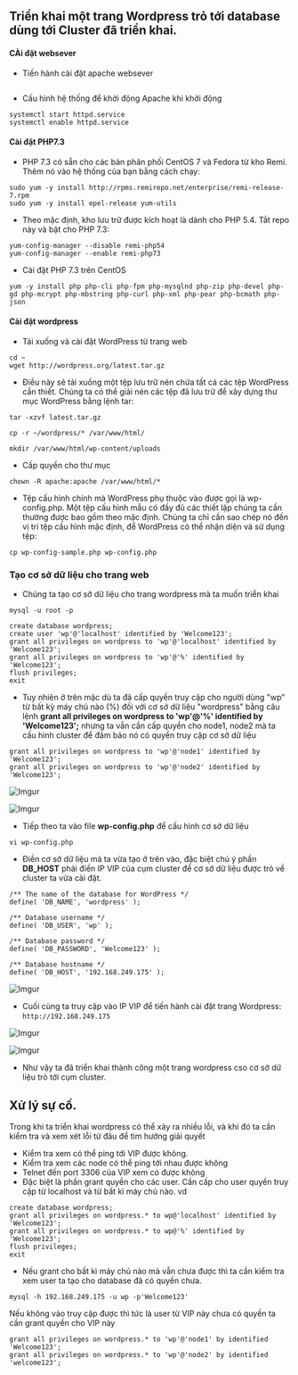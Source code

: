## Triển khai một trang Wordpress trỏ tới database dùng tới Cluster đã triển khai. 

#### CÀi đặt websever
- Tiến hành cài đặt apache websever

```yum install -y httpd
```

- Cấu hình hệ thống để khởi động Apache khi khởi động

```
systemctl start httpd.service
systemctl enable httpd.service
```

#### Cài đặt PHP7.3
- PHP 7.3 có sẵn cho các bản phân phối CentOS 7 và Fedora từ kho Remi. Thêm nó vào hệ thống của bạn bằng cách chạy:

```
sudo yum -y install http://rpms.remirepo.net/enterprise/remi-release-7.rpm 
sudo yum -y install epel-release yum-utils
```

- Theo mặc định, kho lưu trữ được kích hoạt là dành cho PHP 5.4. Tắt repo này và bật cho PHP 7.3:

```
yum-config-manager --disable remi-php54
yum-config-manager --enable remi-php73
```

- Cài đặt PHP 7.3 trên CentOS

```
yum -y install php php-cli php-fpm php-mysqlnd php-zip php-devel php-gd php-mcrypt php-mbstring php-curl php-xml php-pear php-bcmath php-json
```

#### Cài đặt wordpress

- Tải xuống và cài đặt WordPress từ trang web

```
cd ~
wget http://wordpress.org/latest.tar.gz
```

- Điều này sẽ tải xuống một tệp lưu trữ nén chứa tất cả các tệp WordPress cần thiết. Chúng ta có thể giải nén các tệp đã lưu trữ để xây dựng thư mục WordPress bằng lệnh tar:

```
tar -xzvf latest.tar.gz

cp -r ~/wordpress/* /var/www/html/

mkdir /var/www/html/wp-content/uploads
```

- Cấp quyền cho thư mục

```
chown -R apache:apache /var/www/html/*
```

- Tệp cấu hình chính mà WordPress phụ thuộc vào được gọi là wp-config.php. Một tệp cấu hình mẫu có đầy đủ các thiết lập chúng ta cần thường được bao gồm theo mặc định. Chúng ta chỉ cần sao chép nó đến vị trí tệp cấu hình mặc định, để WordPress có thể nhận diện và sử dụng tệp:

```
cp wp-config-sample.php wp-config.php
```

### Tạo cơ sở dữ liệu cho trang web
- Chúng ta tạo cơ sở dữ liệu cho trang wordpress mà ta muốn triển khai

```
mysql -u root -p

create database wordpress;
create user 'wp'@'localhost' identified by 'Welcome123';
grant all privileges on wordpress to 'wp'@'localhost' identified by 'Welcome123';
grant all privileges on wordpress to 'wp'@'%' identified by 'Welcome123';
flush privileges;
exit
```
- Tuy nhiên ở trên mặc dù ta đã cấp quyền truy cập cho người dùng "wp" từ bất kỳ máy chủ nào (%) đối với cơ sở dữ liệu "wordpress" bằng câu lệnh **grant all privileges on wordpress to 'wp'@'%' identified by 'Welcome123';** nhưng ta vẫn cần cấp quyền cho node1, node2 mà ta cấu hình cluster để đảm bảo nó có quyền truy cập cơ sở dữ liệu 

```
grant all privileges on wordpress to 'wp'@'node1' identified by 'Welcome123';
grant all privileges on wordpress to 'wp'@'node2' identified by 'Welcome123';
```

![Imgur](https://i.imgur.com/g0HMYLk.png)

![Imgur](https://i.imgur.com/4RLZalw.png)


- Tiếp theo ta vào file **wp-config.php** để cấu hình cơ sở dữ liệu

```
vi wp-config.php
```

- Điền cơ sở dữ liệu mà ta vừa tạo ở trên vào, đặc biệt chú ý phần **DB_HOST** phải điền IP VIP của cụm cluster để cơ sở dữ liệu được trỏ về cluster ta vừa cài đặt. 

```
/** The name of the database for WordPress */
define( 'DB_NAME', 'wordpress' );

/** Database username */
define( 'DB_USER', 'wp' );

/** Database password */
define( 'DB_PASSWORD', 'Welcome123' );

/** Database hostname */
define( 'DB_HOST', '192.168.249.175' );
```

![Imgur](https://i.imgur.com/sskCQFE.png)


- Cuối cùng ta truy cập vào IP VIP để tiến hành cài đặt trang Wordpress: ```http://192.168.249.175```

![Imgur](https://i.imgur.com/sMdc0Eo.png)

![Imgur](https://i.imgur.com/ifoKiB8.png)


- Như vậy ta đã triển khai thành công một trang wordpress cso cơ sở dữ liệu trỏ tới cụm cluster. 



## Xử lý sự cố.

Trong khi ta triển khai wordpress có thể xảy ra nhiều lỗi, và khi đó ta cần kiểm tra và xem xét lỗi từ đâu để tìm hướng giải quyết

- Kiểm tra xem có thể ping tới VIP được không. 
- Kiểm tra xem các node có thể ping tới nhau được không
- Telnet đến port 3306 của VIP xem có được không
- Đặc biệt là phần grant quyền cho các user. Cần cấp cho user quyền truy cập từ localhost và từ bất kì máy chủ nào. vd

```
create database wordpress;
grant all privileges on wordpress.* to wp@'localhost' identified by 'Welcome123';
grant all privileges on wordpress.* to wp@'%' identified by 'Welcome123';
flush privileges;
exit
```

- Nếu grant cho bất kì máy chủ nào mà vẫn chưa được thì ta cần kiểm tra xem user ta tạo cho database đã có quyền chưa. 

```mysql -h 192.168.249.175 -u wp -p'Welcome123'``` 

Nếu không vào truy cập được thì tức là user từ VIP này chưa có quyền ta cần grant quyền cho VIP này

```
grant all privileges on wordpress.* to 'wp'@'node1' by identified 'Welcome123';
grant all privileges on wordpress.* to 'wp'@'node2' by identified 'welcome123';
```


